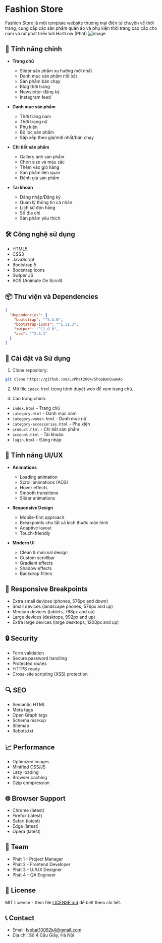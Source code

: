 # Fashion Store

Fashion Store là một template website thương mại điện tử chuyên về thời trang, cung cấp các sản phẩm quần áo và phụ kiện thời trang cao cấp cho nam và nữ phát triển bởi HartLow (Phát)
![image](https://github.com/user-attachments/assets/f44ab3c2-4577-45df-8708-327ac0fa7933)
## 🌟 Tính năng chính


- **Trang chủ**
  - Slider sản phẩm xu hướng mới nhất
  - Danh mục sản phẩm nổi bật
  - Sản phẩm bán chạy
  - Blog thời trang
  - Newsletter đăng ký
  - Instagram feed

- **Danh mục sản phẩm**
  - Thời trang nam
  - Thời trang nữ
  - Phụ kiện
  - Bộ lọc sản phẩm
  - Sắp xếp theo giá/mới nhất/bán chạy

- **Chi tiết sản phẩm**
  - Gallery ảnh sản phẩm
  - Chọn size và màu sắc
  - Thêm vào giỏ hàng
  - Sản phẩm liên quan
  - Đánh giá sản phẩm

- **Tài khoản**
  - Đăng nhập/Đăng ký
  - Quản lý thông tin cá nhân
  - Lịch sử đơn hàng
  - Sổ địa chỉ
  - Sản phẩm yêu thích

## 🛠️ Công nghệ sử dụng

- HTML5
- CSS3
- JavaScript
- Bootstrap 5
- Bootstrap Icons
- Swiper JS
- AOS (Animate On Scroll)

## 📦 Thư viện và Dependencies

```json
{
  "dependencies": {
    "bootstrap": "^5.3.0",
    "bootstrap-icons": "^1.11.3",
    "swiper": "^11.0.0",
    "aos": "^2.3.1"
  }
}
```

## 🚀 Cài đặt và Sử dụng

1. Clone repository:
```bash
git clone https://github.com/LvPhat2004/ShopBanQuanAo
```

2. Mở file `index.html` trong trình duyệt web để xem trang chủ.

3. Các trang chính:
- `index.html` - Trang chủ
- `category.html` - Danh mục nam
- `category-women.html` - Danh mục nữ
- `category-accessories.html` - Phụ kiện
- `product.html` - Chi tiết sản phẩm
- `account.html` - Tài khoản
- `login.html` - Đăng nhập

## 🎨 Tính năng UI/UX

- **Animations**
  - Loading animation
  - Scroll animations (AOS)
  - Hover effects
  - Smooth transitions
  - Slider animations

- **Responsive Design**
  - Mobile-first approach
  - Breakpoints cho tất cả kích thước màn hình
  - Adaptive layout
  - Touch-friendly

- **Modern UI**
  - Clean & minimal design
  - Custom scrollbar
  - Gradient effects
  - Shadow effects
  - Backdrop filters

## 📱 Responsive Breakpoints

- Extra small devices (phones, 576px and down)
- Small devices (landscape phones, 576px and up)
- Medium devices (tablets, 768px and up)
- Large devices (desktops, 992px and up)
- Extra large devices (large desktops, 1200px and up)

## 🔒 Security

- Form validation
- Secure password handling
- Protected routes
- HTTPS ready
- Cross-site scripting (XSS) protection

## 🔍 SEO

- Semantic HTML
- Meta tags
- Open Graph tags
- Schema markup
- Sitemap
- Robots.txt

## 📈 Performance

- Optimized images
- Minified CSS/JS
- Lazy loading
- Browser caching
- Gzip compression

## 🌐 Browser Support

- Chrome (latest)
- Firefox (latest)
- Safari (latest)
- Edge (latest)
- Opera (latest)

## 👥 Team

- Phát 1 - Project Manager
- Phát 2 - Frontend Developer
- Phát 3 - UI/UX Designer
- Phát 4 - QA Engineer

## 📄 License

MIT License - Xem file [LICENSE.md](LICENSE.md) để biết thêm chi tiết.

## 📞 Contact

- Email: lvphat10092k4@gmail.com
- Địa chỉ: Số 4 Cầu Giấy, Hà Nội 
